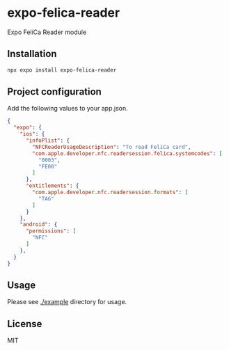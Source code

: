 # expo-felica-reader

Expo FeliCa Reader module

## Installation

```bash
npx expo install expo-felica-reader
```

## Project configuration

Add the following values to your app.json.

```json
{
  "expo": {
    "ios": {
      "infoPlist": {
        "NFCReaderUsageDescription": "To read FeliCa card",
        "com.apple.developer.nfc.readersession.felica.systemcodes": [
          "0003",
          "FE00"
        ]
      },
      "entitlements": {
        "com.apple.developer.nfc.readersession.formats": [
          "TAG"
        ]
      }
    },
    "android": {
      "permissions": [
        "NFC"
      ]
    },
  }
}

```

## Usage

Please see [./example](./example/) directory for usage.

## License
MIT

